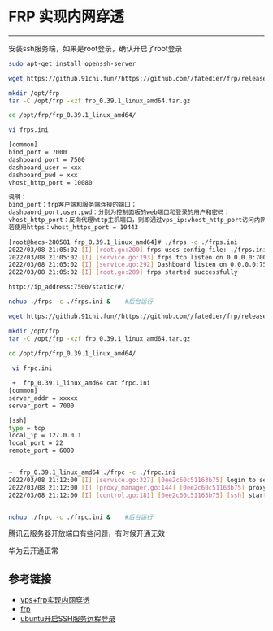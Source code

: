 # FRP 实现内网穿透
***

安装ssh服务端，如果是root登录，确认开启了root登录
```sh
sudo apt-get install openssh-server
```

```sh
wget https://github.91chi.fun//https://github.com//fatedier/frp/releases/download/v0.39.1/frp_0.39.1_linux_amd64.tar.gz

mkdir /opt/frp
tar -C /opt/frp -xzf frp_0.39.1_linux_amd64.tar.gz

cd /opt/frp/frp_0.39.1_linux_amd64/

vi frps.ini

[common]
bind_port = 7000
dashboard_port = 7500
dashboard_user = xxx
dashboard_pwd = xxx
vhost_http_port = 10080

说明：
bind_port：frp客户端和服务端连接的端口；
dashbaord_port,user,pwd：分别为控制面板的web端口和登录的用户和密码；
vhost_http_port：反向代理http主机端口，则即通过vps_ip:vhost_http_port访问内网web服务
若使用https：vhost_https_port = 10443

[root@hecs-280581 frp_0.39.1_linux_amd64]# ./frps -c ./frps.ini
2022/03/08 21:05:02 [I] [root.go:200] frps uses config file: ./frps.ini
2022/03/08 21:05:02 [I] [service.go:193] frps tcp listen on 0.0.0.0:7000
2022/03/08 21:05:02 [I] [service.go:292] Dashboard listen on 0.0.0.0:7500
2022/03/08 21:05:02 [I] [root.go:209] frps started successfully

http://ip_address:7500/static/#/

nohup ./frps -c ./frps.ini &    #后台运行
```

```sh
wget https://github.91chi.fun//https://github.com//fatedier/frp/releases/download/v0.39.1/frp_0.39.1_linux_amd64.tar.gz

mkdir /opt/frp
tar -C /opt/frp -xzf frp_0.39.1_linux_amd64.tar.gz

cd /opt/frp/frp_0.39.1_linux_amd64/
 
 vi frpc.ini

 ➜  frp_0.39.1_linux_amd64 cat frpc.ini
[common]
server_addr = xxxxx
server_port = 7000

[ssh]
type = tcp
local_ip = 127.0.0.1
local_port = 22
remote_port = 6000


➜  frp_0.39.1_linux_amd64 ./frpc -c ./frpc.ini
2022/03/08 21:12:00 [I] [service.go:327] [0ee2c60c51163b75] login to server success, get run id [0ee2c60c51163b75], server udp port [0]
2022/03/08 21:12:00 [I] [proxy_manager.go:144] [0ee2c60c51163b75] proxy added: [ssh]
2022/03/08 21:12:00 [I] [control.go:181] [0ee2c60c51163b75] [ssh] start proxy success


nohup ./frpc -c ./frpc.ini &    #后台运行
```

腾讯云服务器开放端口有些问题，有时候开通无效

华为云开通正常

## 参考链接
- [vps+frp实现内网穿透](https://wxt123.top/2021/01/28/vps+frp%E5%AE%9E%E7%8E%B0%E5%86%85%E7%BD%91%E7%A9%BF%E9%80%8F/)
- [frp](https://github.com/fatedier/frp)
- [ubuntu开启SSH服务远程登录](https://blog.csdn.net/jackghq/article/details/54974141)